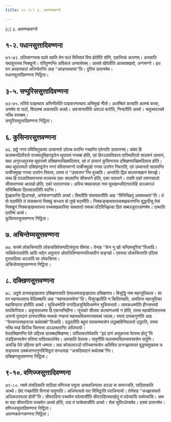 ```yaml
---
title: ४१ (८) ३. अपण्णकवग्गो

---
```

(८) ३. अपण्णकवग्गो  


## १-२. पधानसुत्तादिवण्णना

७१-७२. ततियवग्गस्स पठमे यवति तेन फलं मिस्सितं विय होतीति योनि, एकन्तिकं कारणम्। अस्साति यथावुत्तस्स भिक्खुनो। परिपुण्णन्ति अविकलं अनवसेसम्। आसवे खेपेतीति आसवक्खयो, अग्गमग्गो। इध पन अरहत्तफलं अधिप्पेतन्ति आह ‘‘अरहत्तत्थाया’’ति। दुतियं उत्तानमेव।  
पधानसुत्तादिवण्णना निट्ठिता।  


## ३-५. सप्पुरिससुत्तादिवण्णना

७३-७५. ततिये पञ्हत्थाय अभिनीतोति पञ्हकरणत्थाय अभिमुखं नीतो। अलम्बितं कत्वाति अलम्बं कत्वा, अयमेव वा पाठो, विपलम्बं अकत्वाति अत्थो। अवजानातीति अवञ्ञं करोति, निन्दतीति अत्थो। चतुत्थपञ्चमे नत्थि वत्तब्बम्।  
सप्पुरिससुत्तादिवण्णना निट्ठिता।  


## ६. कुसिनारसुत्तवण्णना

७६. छट्ठे नगरं पविसितुकामा उय्यानतो उपेच्च वत्तन्ति गच्छन्ति एतेनाति उपवत्तनम्। यथेव हि कलम्बनदितीरतो राजमातुविहारद्वारेन थूपारामं गन्तब्बं होति, एवं हिरञ्ञवतिकाय पारिमतीरतो सालवनं उय्यानं, यथा अनुराधपुरस्स थूपारामो दक्खिणपच्छिमदिसाय, एवं तं उय्यानं कुसिनाराय दक्खिणपच्छिमदिसाय होति। यथा थूपारामतो दक्खिणद्वारेन नगरं पविसनमग्गो पाचीनमुखो गन्त्वा उत्तरेन निवत्तति, एवं उय्यानतो सालपन्ति पाचीनमुखा गन्त्वा उत्तरेन निवत्ता, तस्मा तं ‘‘उपवत्तन’’न्ति वुच्चति। अन्तरेति द्विन्नं सालरुक्खानं वेमज्झे। तत्थ हि पञ्ञापियमानस्स मञ्चस्स एका सालपन्ति सीसभागे होति, एका पादभागे। तत्रपि एको तरुणसालो सीसभागस्स आसन्नो होति, एको पादभागस्स। अपिच यमकसाला नाम मूलखन्धविटपपत्तेहि अञ्ञमञ्ञं संसिब्बित्वा ठितसालातिपि वदन्ति।  
द्वेळ्हकन्ति द्विधागाहो, अनेकंसग्गाहोति अत्थो। विमतीति संसयापत्तीति आह ‘‘विनिच्छितुं असमत्थता’’ति। तं वो वदामीति तं संसयवन्तं भिक्खुं सन्धाय वो तुम्हे वदामीति। निक्कङ्खभावपच्चक्खकरणन्ति बुद्धादीसु तेसं भिक्खूनं निक्कङ्खभावस्स पच्चक्खकारिया याथावतो तमत्थं पटिविज्झित्वा ठितं सब्बञ्ञुतञ्ञाणमेव। एत्थाति एतस्मिं अत्थे।  
कुसिनारसुत्तवण्णना निट्ठिता।  


## ७. अचिन्तेय्यसुत्तवण्णना

७७. सत्तमे लोकचिन्ताति लोकसन्निवेसप्पटिसंयुत्ता वीमंसा। तेनाह ‘‘केन नु खो चन्दिमसूरिया’’तिआदि। नाळिकेरादयोति आदि-सद्देन अवुत्तानं ओसधितिणवनप्पतिआदीनं सङ्गहो। एवरूपा लोकचिन्ताति एदिसा वुत्तसदिसा अञ्ञापि सा लोकचिन्ता।  
अचिन्तेय्यसुत्तवण्णना निट्ठिता।  


## ८. दक्खिणसुत्तवण्णना

७८. अट्ठमे दानसङ्खाताय दक्खिणायाति देय्यधम्मसङ्खाताय दक्खिणाय। विसुद्धि नाम महाजुतिकता। सा पन महप्फलताय वेदितब्बाति आह ‘‘महप्फलभावेना’’ति। विसुज्झतीति न किलिस्सति, अमलिना महाजुतिका महाविप्फारा होतीति अत्थो। सुचिधम्मोति रागादिअसुचिविधमनेन सुचिसभावो। लामकधम्मोति हीनसभावो पापकिरियाय। अकुसलधम्मा हि एकन्तनिहीना। जूजको सीलवा कल्याणधम्मो न होति, तस्स महाबोधिसत्तस्स अत्तनो पुत्तदानं दानपारमिया मत्थकं गण्हन्तं महापथविकम्पनसमत्थं जातम्। स्वायं दायकगुणोति आह ‘‘वेस्सन्तरमहाराजा कथेतब्बो’’तिआदि। उद्धरतीति बहुलं पापकम्मवसेन लद्धब्बविनिपाततो उद्धरति, तस्मा नत्थि मय्हं किञ्चि चित्तस्स अञ्ञत्थत्तन्ति अधिप्पायो।  
पेतदक्खिणन्ति पेते उद्दिस्स दातब्बदक्खिणम्। पापितकालेयेवाति ‘‘इदं दानं असुकस्स पेतस्स होतू’’ति तंउद्दिसनवसेन पत्तिया पापितकालेयेव। अस्साति पेतस्स। पापुणीति फलसम्पत्तिलभापनवसेन पापुणि। अयञ्हि पेते उद्दिस्स दाने धम्मता। तदा कोसलरञ्ञो परिच्चागवसेन अतिविय दानज्झासयतं बुद्धप्पमुखस्स च सङ्घस्स उक्कंसगतगुणविसिट्ठतं सन्धायाह ‘‘असदिसदानं कथेतब्ब’’न्ति।  
दक्खिणसुत्तवण्णना निट्ठिता।  


## ९-१०. वणिज्जसुत्तादिवण्णना

७९-८०. नवमे तंसदिसाति यादिसा वणिज्जा पयुत्ता अयथाधिप्पाया अञ्ञा वा सम्पज्जति, तादिसावाति अत्थो। छेदं गच्छतीति विनासं पापुणाति। अधिप्पायतो परा विसिट्ठाति पराधिप्पायो। तेनेवाह ‘‘अज्झासयतो अधिकतरफला होती’’ति। चीवरादिना पच्चयेन वदेय्यासीति चीवरादिपच्चयहेतु मं वदेय्यासि पत्थेय्यासि। अथ वा यदा चीवरादिना पच्चयेन अत्थो होति, तदा मं याचेय्यासीति अत्थो। सेसं सुविञ्ञेय्यमेव। दसमं उत्तानमेव।  
वणिज्जसुत्तादिवण्णना निट्ठिता।  
अपण्णकवग्गवण्णना निट्ठिता।  